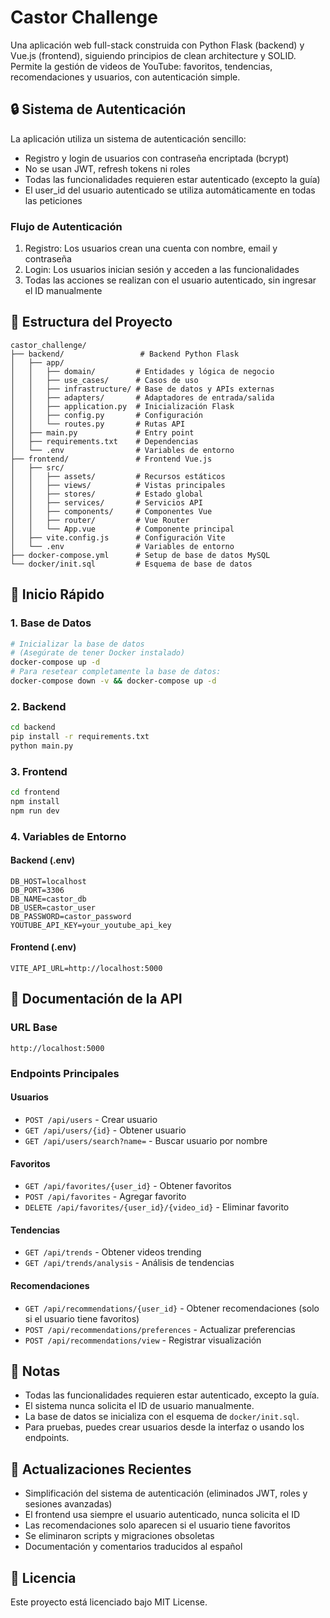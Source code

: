 # Castor Challenge

Una aplicación web full-stack construida con Python Flask (backend) y Vue.js (frontend), siguiendo principios de clean architecture y SOLID. Permite la gestión de videos de YouTube: favoritos, tendencias, recomendaciones y usuarios, con autenticación simple.

## 🔒 Sistema de Autenticación

La aplicación utiliza un sistema de autenticación sencillo:

- Registro y login de usuarios con contraseña encriptada (bcrypt)
- No se usan JWT, refresh tokens ni roles
- Todas las funcionalidades requieren estar autenticado (excepto la guía)
- El user_id del usuario autenticado se utiliza automáticamente en todas las peticiones

### Flujo de Autenticación

1. Registro: Los usuarios crean una cuenta con nombre, email y contraseña
2. Login: Los usuarios inician sesión y acceden a las funcionalidades
3. Todas las acciones se realizan con el usuario autenticado, sin ingresar el ID manualmente

## 📁 Estructura del Proyecto

```
castor_challenge/
├── backend/                 # Backend Python Flask
│   ├── app/
│   │   ├── domain/         # Entidades y lógica de negocio
│   │   ├── use_cases/      # Casos de uso
│   │   ├── infrastructure/ # Base de datos y APIs externas
│   │   ├── adapters/       # Adaptadores de entrada/salida
│   │   ├── application.py  # Inicialización Flask
│   │   ├── config.py       # Configuración
│   │   └── routes.py       # Rutas API
│   ├── main.py             # Entry point
│   ├── requirements.txt    # Dependencias
│   └── .env                # Variables de entorno
├── frontend/               # Frontend Vue.js
│   ├── src/
│   │   ├── assets/         # Recursos estáticos
│   │   ├── views/          # Vistas principales
│   │   ├── stores/         # Estado global
│   │   ├── services/       # Servicios API
│   │   ├── components/     # Componentes Vue
│   │   ├── router/         # Vue Router
│   │   └── App.vue         # Componente principal
│   ├── vite.config.js      # Configuración Vite
│   └── .env                # Variables de entorno
├── docker-compose.yml      # Setup de base de datos MySQL
└── docker/init.sql         # Esquema de base de datos
```

## 🚀 Inicio Rápido

### 1. Base de Datos
```bash
# Inicializar la base de datos
# (Asegúrate de tener Docker instalado)
docker-compose up -d
# Para resetear completamente la base de datos:
docker-compose down -v && docker-compose up -d
```

### 2. Backend
```bash
cd backend
pip install -r requirements.txt
python main.py
```

### 3. Frontend
```bash
cd frontend
npm install
npm run dev
```

### 4. Variables de Entorno

#### Backend (.env)
```
DB_HOST=localhost
DB_PORT=3306
DB_NAME=castor_db
DB_USER=castor_user
DB_PASSWORD=castor_password
YOUTUBE_API_KEY=your_youtube_api_key
```

#### Frontend (.env)
```
VITE_API_URL=http://localhost:5000
```

## 📄 Documentación de la API

### URL Base
```
http://localhost:5000
```

### Endpoints Principales

#### Usuarios
- `POST /api/users` - Crear usuario
- `GET /api/users/{id}` - Obtener usuario
- `GET /api/users/search?name=` - Buscar usuario por nombre

#### Favoritos
- `GET /api/favorites/{user_id}` - Obtener favoritos
- `POST /api/favorites` - Agregar favorito
- `DELETE /api/favorites/{user_id}/{video_id}` - Eliminar favorito

#### Tendencias
- `GET /api/trends` - Obtener videos trending
- `GET /api/trends/analysis` - Análisis de tendencias

#### Recomendaciones
- `GET /api/recommendations/{user_id}` - Obtener recomendaciones (solo si el usuario tiene favoritos)
- `POST /api/recommendations/preferences` - Actualizar preferencias
- `POST /api/recommendations/view` - Registrar visualización

## 📝 Notas
- Todas las funcionalidades requieren estar autenticado, excepto la guía.
- El sistema nunca solicita el ID de usuario manualmente.
- La base de datos se inicializa con el esquema de `docker/init.sql`.
- Para pruebas, puedes crear usuarios desde la interfaz o usando los endpoints.

## 🔄 Actualizaciones Recientes

- Simplificación del sistema de autenticación (eliminados JWT, roles y sesiones avanzadas)
- El frontend usa siempre el usuario autenticado, nunca solicita el ID
- Las recomendaciones solo aparecen si el usuario tiene favoritos
- Se eliminaron scripts y migraciones obsoletas
- Documentación y comentarios traducidos al español

## 📄 Licencia

Este proyecto está licenciado bajo MIT License. 